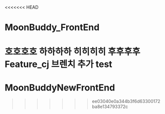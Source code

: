 <<<<<<< HEAD
# MoonBuddy_FrontEnd
호호호호 하하하하 히히히히 후후후후
Feature_cj 브렌치 추가
test
=======
# MoonBuddyNewFrontEnd
>>>>>>> ee03040e0a344b3f6d63300172ba8e134793372c

